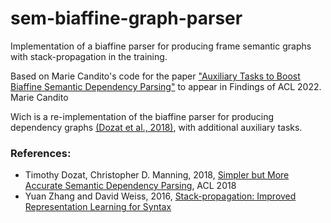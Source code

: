 # sem-biaffine-graph-parser

Implementation of a biaffine parser for producing frame semantic graphs with stack-propagation in the training.

Based on Marie Candito's code for the paper ["Auxiliary Tasks to Boost Biaffine Semantic Dependency Parsing"](https://aclanthology.org/2022.findings-acl.190/) to appear in Findings of ACL 2022. Marie Candito

Wich is a re-implementation of the biaffine parser for producing dependency graphs [(Dozat et al., 2018)](https://aclanthology.org/P18-2077/), with additional auxiliary tasks.
### References:
 * Timothy Dozat, Christopher D. Manning, 2018, [Simpler but More Accurate Semantic Dependency Parsing](https://www.aclweb.org/anthology/P18-2077/), ACL 2018
 * Yuan Zhang and David Weiss, 2016, [Stack-propagation: Improved Representation Learning for Syntax](https://arxiv.org/abs/1603.06598)
